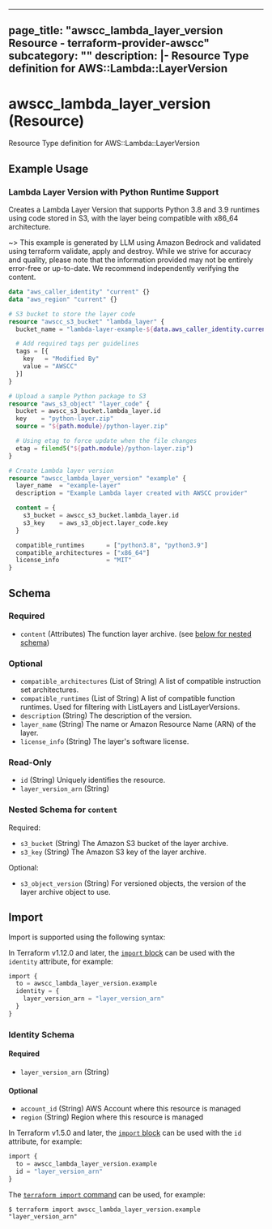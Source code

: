 
---
page_title: "awscc_lambda_layer_version Resource - terraform-provider-awscc"
subcategory: ""
description: |-
  Resource Type definition for AWS::Lambda::LayerVersion
---

# awscc_lambda_layer_version (Resource)

Resource Type definition for AWS::Lambda::LayerVersion

## Example Usage

### Lambda Layer Version with Python Runtime Support

Creates a Lambda Layer Version that supports Python 3.8 and 3.9 runtimes using code stored in S3, with the layer being compatible with x86_64 architecture.

~> This example is generated by LLM using Amazon Bedrock and validated using terraform validate, apply and destroy. While we strive for accuracy and quality, please note that the information provided may not be entirely error-free or up-to-date. We recommend independently verifying the content.

```terraform
data "aws_caller_identity" "current" {}
data "aws_region" "current" {}

# S3 bucket to store the layer code
resource "awscc_s3_bucket" "lambda_layer" {
  bucket_name = "lambda-layer-example-${data.aws_caller_identity.current.account_id}-${data.aws_region.current.name}"

  # Add required tags per guidelines
  tags = [{
    key   = "Modified By"
    value = "AWSCC"
  }]
}

# Upload a sample Python package to S3
resource "aws_s3_object" "layer_code" {
  bucket = awscc_s3_bucket.lambda_layer.id
  key    = "python-layer.zip"
  source = "${path.module}/python-layer.zip"

  # Using etag to force update when the file changes
  etag = filemd5("${path.module}/python-layer.zip")
}

# Create Lambda layer version
resource "awscc_lambda_layer_version" "example" {
  layer_name  = "example-layer"
  description = "Example Lambda layer created with AWSCC provider"

  content = {
    s3_bucket = awscc_s3_bucket.lambda_layer.id
    s3_key    = aws_s3_object.layer_code.key
  }

  compatible_runtimes      = ["python3.8", "python3.9"]
  compatible_architectures = ["x86_64"]
  license_info             = "MIT"
}
```

<!-- schema generated by tfplugindocs -->
## Schema

### Required

- `content` (Attributes) The function layer archive. (see [below for nested schema](#nestedatt--content))

### Optional

- `compatible_architectures` (List of String) A list of compatible instruction set architectures.
- `compatible_runtimes` (List of String) A list of compatible function runtimes. Used for filtering with ListLayers and ListLayerVersions.
- `description` (String) The description of the version.
- `layer_name` (String) The name or Amazon Resource Name (ARN) of the layer.
- `license_info` (String) The layer's software license.

### Read-Only

- `id` (String) Uniquely identifies the resource.
- `layer_version_arn` (String)

<a id="nestedatt--content"></a>
### Nested Schema for `content`

Required:

- `s3_bucket` (String) The Amazon S3 bucket of the layer archive.
- `s3_key` (String) The Amazon S3 key of the layer archive.

Optional:

- `s3_object_version` (String) For versioned objects, the version of the layer archive object to use.

## Import

Import is supported using the following syntax:

In Terraform v1.12.0 and later, the [`import` block](https://developer.hashicorp.com/terraform/language/import) can be used with the `identity` attribute, for example:

```terraform
import {
  to = awscc_lambda_layer_version.example
  identity = {
    layer_version_arn = "layer_version_arn"
  }
}
```

<!-- schema generated by tfplugindocs -->
### Identity Schema

#### Required

- `layer_version_arn` (String)

#### Optional

- `account_id` (String) AWS Account where this resource is managed
- `region` (String) Region where this resource is managed

In Terraform v1.5.0 and later, the [`import` block](https://developer.hashicorp.com/terraform/language/import) can be used with the `id` attribute, for example:

```terraform
import {
  to = awscc_lambda_layer_version.example
  id = "layer_version_arn"
}
```

The [`terraform import` command](https://developer.hashicorp.com/terraform/cli/commands/import) can be used, for example:

```shell
$ terraform import awscc_lambda_layer_version.example "layer_version_arn"
```
